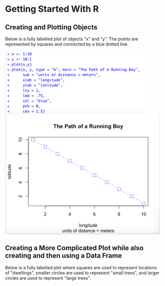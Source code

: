 # Getting Started With R 
## Creating and Plotting Objects 
Below is a fully labelled plot of objects "x" and "y". The points are represented by squares and connected by a blue dotted line.

![](getting_started_1.png) 
![](getting_started_1_graph.png)

## Creating a More Complicated Plot while also creating and then using a Data Frame
Below is a fully labelled plot where squares are used to represent locations of "dwellings", smaller circles are used to represent "small trees", and larger circles are used to represent "large trees". 
